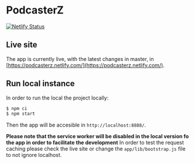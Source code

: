 # PodcasterZ

[![Netlify Status](https://api.netlify.com/api/v1/badges/e6f59394-03f8-47eb-8626-f56c2a54c892/deploy-status)](https://app.netlify.com/sites/podcasterz/deploys)

## Live site

The app is currently live, with the latest changes in master, in [https://podcasterz.netlify.com/](https://podcasterz.netlify.com/).


## Run local instance

In order to run the local the project locally:

```js
$ npm ci
$ npm start
```

Then the app will be accesible in `http://localhost:8888/`.

**Please note that the service worker will be disabled in the local version fo the app in order to facilitate the development** In order to test the request caching please check the live site or change the `app/lib/bootstrap.js` file to not ignore localhost.
